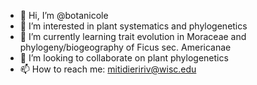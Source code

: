 - 👋 Hi, I’m @botanicole
- 👀 I’m interested in plant systematics and phylogenetics
- 🌱 I’m currently learning trait evolution in Moraceae and phylogeny/biogeography of Ficus sec. Americanae
- 💞️ I’m looking to collaborate on plant phylogenetics
- 📫 How to reach me: mitidieririv@wisc.edu

<!---
botanicole/botanicole is a ✨ special ✨ repository because its `README.md` (this file) appears on your GitHub profile.
You can click the Preview link to take a look at your changes.
--->
